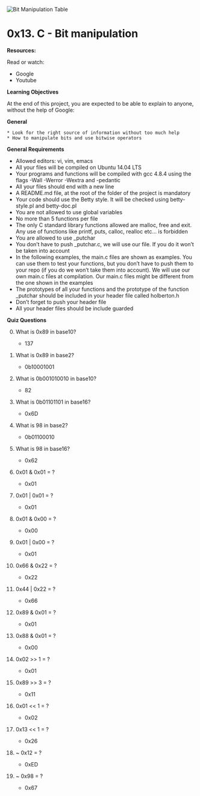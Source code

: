 ![Bit Manipulation Table](https://s3.amazonaws.com/intranet-projects-files/holbertonschool-low_level_programming/232/bitwise.PNG)

# **0x13. C - Bit manipulation**

**Resources:**


Read or watch:

* Google
* Youtube

**Learning Objectives**


At the end of this project, you are expected to be able to explain to anyone, without the help of Google:

**General**

	* Look for the right source of information without too much help
	* How to manipulate bits and use bitwise operators


**General Requirements**


  * Allowed editors: vi, vim, emacs
  * All your files will be compiled on Ubuntu 14.04 LTS
  * Your programs and functions will be compiled with gcc 4.8.4 using the flags -Wall -Werror -Wextra and -pedantic
  * All your files should end with a new line
  * A README.md file, at the root of the folder of the project is mandatory
  * Your code should use the Betty style. It will be checked using betty-style.pl and betty-doc.pl
  * You are not allowed to use global variables
  * No more than 5 functions per file
  * The only C standard library functions allowed are malloc, free and exit. Any use of functions like printf, puts, calloc, realloc etc… is forbidden
  * You are allowed to use _putchar
  * You don’t have to push _putchar.c, we will use our file. If you do it won’t be taken into account
  * In the following examples, the main.c files are shown as examples. You can use them to test your functions, but you don’t have to push them to your repo (if you do we won’t take them into account). We will use our own main.c files at 
compilation. Our main.c files might be different from the one shown in the examples
  * The prototypes of all your functions and the prototype of the function _putchar should be included in your header file called holberton.h
  * Don’t forget to push your header file
  * All your header files should be include guarded


**Quiz Questions**

0. What is 0x89 in base10?
   * 137

1. What is 0x89 in base2?
   * 0b10001001

2. What is 0b001010010 in base10?
   * 82

3. What is 0b01101101 in base16?
   * 0x6D

4. What is 98 in base2?
   * 0b01100010

5. What is 98 in base16?
   * 0x62

6. 0x01 & 0x01 = ?
   * 0x01

7. 0x01 | 0x01 = ?
   * 0x01

8. 0x01 & 0x00 = ?
   * 0x00

9. 0x01 | 0x00 = ?
   * 0x01

10. 0x66 & 0x22 = ?
    * 0x22

11. 0x44 | 0x22 = ?
    * 0x66

12. 0x89 & 0x01 = ?
    * 0x01

13. 0x88 & 0x01 = ?
    * 0x00

14. 0x02 >> 1 = ?
    * 0x01

15. 0x89 >> 3 = ?
    * 0x11

16. 0x01 << 1 = ?
    * 0x02

17. 0x13 << 1 = ?
    * 0x26

18. ~ 0x12 = ?
    * 0xED

19. ~ 0x98 = ?
    * 0x67
